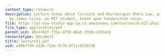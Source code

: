 ```yaml
---
content_type: resource
description: Lecture notes about Circuits and Macroscopic Ohm?s Law, prepared in LaTeX
  by James Silva, an MIT student, based upon handwritten notes.
file: https://ol-ocw-studio-app-qa.s3.amazonaws.com/courses/8-022-physics-ii-electricity-and-magnetism-fall-2006/e49b7fd4e52b71db3c708f1cc63187d0_lecture31.pdf
file_type: application/pdf
parent_uid: 40ce783f-f31e-d750-d8ab-3fb0cc415acb
resourcetype: Document
title: lecture31.pdf
uid: e49b7fd4-e52b-71db-3c70-8f1cc63187d0
---
```


